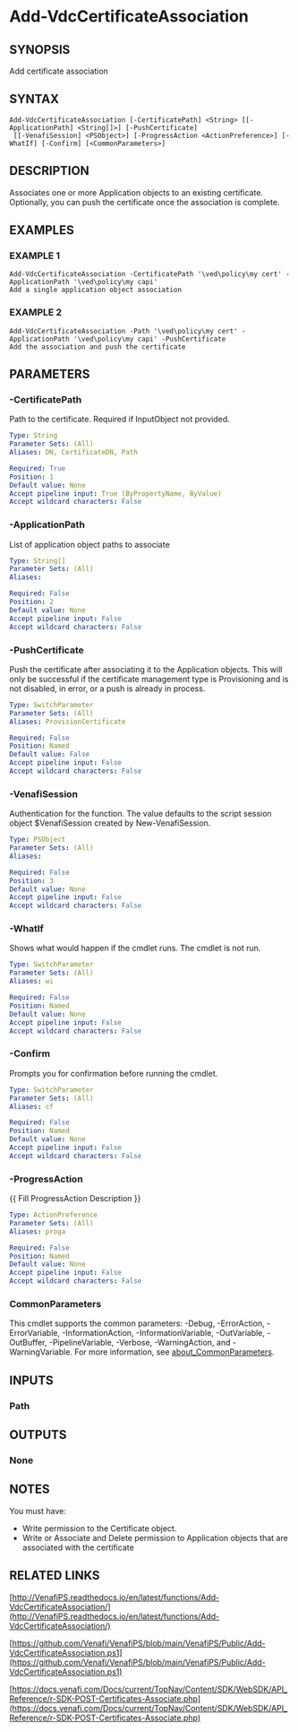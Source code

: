 # Add-VdcCertificateAssociation

## SYNOPSIS
Add certificate association

## SYNTAX

```
Add-VdcCertificateAssociation [-CertificatePath] <String> [[-ApplicationPath] <String[]>] [-PushCertificate]
 [[-VenafiSession] <PSObject>] [-ProgressAction <ActionPreference>] [-WhatIf] [-Confirm] [<CommonParameters>]
```

## DESCRIPTION
Associates one or more Application objects to an existing certificate.
Optionally, you can push the certificate once the association is complete.

## EXAMPLES

### EXAMPLE 1
```
Add-VdcCertificateAssociation -CertificatePath '\ved\policy\my cert' -ApplicationPath '\ved\policy\my capi'
Add a single application object association
```

### EXAMPLE 2
```
Add-VdcCertificateAssociation -Path '\ved\policy\my cert' -ApplicationPath '\ved\policy\my capi' -PushCertificate
Add the association and push the certificate
```

## PARAMETERS

### -CertificatePath
Path to the certificate. 
Required if InputObject not provided.

```yaml
Type: String
Parameter Sets: (All)
Aliases: DN, CertificateDN, Path

Required: True
Position: 1
Default value: None
Accept pipeline input: True (ByPropertyName, ByValue)
Accept wildcard characters: False
```

### -ApplicationPath
List of application object paths to associate

```yaml
Type: String[]
Parameter Sets: (All)
Aliases:

Required: False
Position: 2
Default value: None
Accept pipeline input: False
Accept wildcard characters: False
```

### -PushCertificate
Push the certificate after associating it to the Application objects.
This will only be successful if the certificate management type is Provisioning and is not disabled, in error, or a push is already in process.

```yaml
Type: SwitchParameter
Parameter Sets: (All)
Aliases: ProvisionCertificate

Required: False
Position: Named
Default value: False
Accept pipeline input: False
Accept wildcard characters: False
```

### -VenafiSession
Authentication for the function.
The value defaults to the script session object $VenafiSession created by New-VenafiSession.

```yaml
Type: PSObject
Parameter Sets: (All)
Aliases:

Required: False
Position: 3
Default value: None
Accept pipeline input: False
Accept wildcard characters: False
```

### -WhatIf
Shows what would happen if the cmdlet runs.
The cmdlet is not run.

```yaml
Type: SwitchParameter
Parameter Sets: (All)
Aliases: wi

Required: False
Position: Named
Default value: None
Accept pipeline input: False
Accept wildcard characters: False
```

### -Confirm
Prompts you for confirmation before running the cmdlet.

```yaml
Type: SwitchParameter
Parameter Sets: (All)
Aliases: cf

Required: False
Position: Named
Default value: None
Accept pipeline input: False
Accept wildcard characters: False
```

### -ProgressAction
{{ Fill ProgressAction Description }}

```yaml
Type: ActionPreference
Parameter Sets: (All)
Aliases: proga

Required: False
Position: Named
Default value: None
Accept pipeline input: False
Accept wildcard characters: False
```

### CommonParameters
This cmdlet supports the common parameters: -Debug, -ErrorAction, -ErrorVariable, -InformationAction, -InformationVariable, -OutVariable, -OutBuffer, -PipelineVariable, -Verbose, -WarningAction, and -WarningVariable. For more information, see [about_CommonParameters](http://go.microsoft.com/fwlink/?LinkID=113216).

## INPUTS

### Path
## OUTPUTS

### None
## NOTES
You must have:
- Write permission to the Certificate object.
- Write or Associate and Delete permission to Application objects that are associated with the certificate

## RELATED LINKS

[http://VenafiPS.readthedocs.io/en/latest/functions/Add-VdcCertificateAssociation/](http://VenafiPS.readthedocs.io/en/latest/functions/Add-VdcCertificateAssociation/)

[https://github.com/Venafi/VenafiPS/blob/main/VenafiPS/Public/Add-VdcCertificateAssociation.ps1](https://github.com/Venafi/VenafiPS/blob/main/VenafiPS/Public/Add-VdcCertificateAssociation.ps1)

[https://docs.venafi.com/Docs/current/TopNav/Content/SDK/WebSDK/API_Reference/r-SDK-POST-Certificates-Associate.php](https://docs.venafi.com/Docs/current/TopNav/Content/SDK/WebSDK/API_Reference/r-SDK-POST-Certificates-Associate.php)

